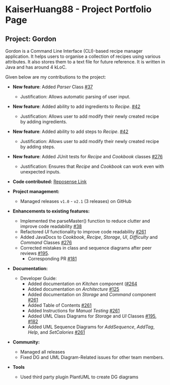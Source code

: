 # KaiserHuang88 - Project Portfolio Page

## Project: Gordon

Gordon is a Command Line Interface (CLI)-based recipe manager application. It helps
users to organise a collection of recipes using various attributes. It also stores them
to a text file for future reference. It is written in Java and has around 4 kLoC.

Given below are my contributions to the project:

* **New feature**: Added _Parser_ Class [#37](https://github.com/AY2122S1-CS2113T-W13-2/tp/pull/37)
    * Justification: Allows automatic parsing of user input.

* **New feature**: Added ability to add ingredients to _Recipe_. [#42](https://github.com/AY2122S1-CS2113T-W13-2/tp/pull/42)
    * Justification: Allows user to add modify their newly created recipe by adding ingredients.

* **New feature**: Added ability to add steps to _Recipe_. [#42](https://github.com/AY2122S1-CS2113T-W13-2/tp/pull/42)
    * Justification: Allows user to add modify their newly created recipe by adding steps.

* **New feature**: Added JUnit tests for _Recipe_ and _Cookbook_ classes [#276](https://github.com/AY2122S1-CS2113T-W13-2/tp/pull/276)
    * Justification: Ensures that _Recipe_ and _Cookbook_ can work even with unexpected inputs.


* **Code contributed:** [Reposense Link](https://nus-cs2113-ay2122s1.github.io/tp-dashboard/?search=KaiserHuang88&sort=groupTitle&sortWithin=title&timeframe=commit&mergegroup=&groupSelect=groupByRepos&breakdown=true&checkedFileTypes=docs~functional-code~test-code~other&since=2021-09-25)


* **Project management:**
    * Managed releases `v1.0` - `v2.1` (3 releases) on GitHub


* **Enhancements to existing features:**
    * Implemented the parseMaster() function to reduce clutter and improve code readability [#38](https://github.com/AY2122S1-CS2113T-W13-2/tp/pull/38)
    * Refactored _UI_ functionality to improve code readability [#261](https://github.com/AY2122S1-CS2113T-W13-2/tp/pull/261)
    * Added JavaDocs to _Cookbook_, _Recipe_, _Storage_, _UI_, _Difficulty_ and _Command_ Classes [#276](https://github.com/AY2122S1-CS2113T-W13-2/tp/pull/276)
    * Corrected mistakes in class and sequence diagrams after peer reviews [#195](https://github.com/AY2122S1-CS2113T-W13-2/tp/pull/195).
      * Corresponding PR [#181](https://github.com/AY2122S1-CS2113T-W13-2/tp/issues/181)


* **Documentation:**
    * Developer Guide:
        * Added documentation on _Kitchen_ component ([#264](https://github.com/AY2122S1-CS2113T-W13-2/tp/pull/264)
        * Added documentation on _Architecture_ [#125](https://github.com/AY2122S1-CS2113T-W13-2/tp/pull/125)
        * Added documentation on _Storage_ and _Command_ component [#261](https://github.com/AY2122S1-CS2113T-W13-2/tp/pull/261)
        * Added Table of Contents [#261](https://github.com/AY2122S1-CS2113T-W13-2/tp/pull/261)
        * Added Instructions for _Manual Testing_ [#261](https://github.com/AY2122S1-CS2113T-W13-2/tp/pull/261)
        * Added UML Class Diagrams for _Storage_ and _UI_ Classes [#195](https://github.com/AY2122S1-CS2113T-W13-2/tp/pull/195), [#182](https://github.com/AY2122S1-CS2113T-W13-2/tp/pull/182)
        * Added UML Sequence Diagrams for _AddSequence_, _AddTag_, _Help_, and _SetCalories_ [#261](https://github.com/AY2122S1-CS2113T-W13-2/tp/pull/195)


* **Community:**
    * Managed all releases
    * Fixed DG and UML Diagram-Related issues for other team members.


* **Tools**
    * Used third party plugin PlantUML to create DG diagrams
